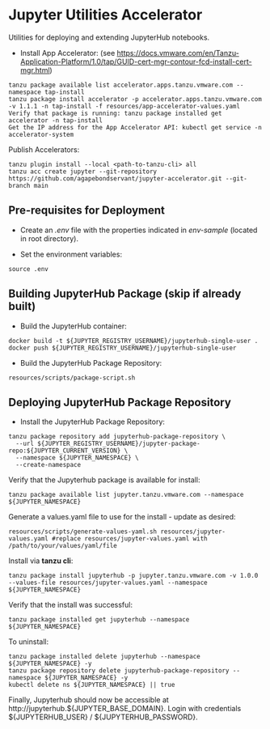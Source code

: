 # Jupyter Utilities Accelerator
Utilities for deploying and extending JupyterHub notebooks.

* Install App Accelerator: (see https://docs.vmware.com/en/Tanzu-Application-Platform/1.0/tap/GUID-cert-mgr-contour-fcd-install-cert-mgr.html)
```
tanzu package available list accelerator.apps.tanzu.vmware.com --namespace tap-install
tanzu package install accelerator -p accelerator.apps.tanzu.vmware.com -v 1.1.1 -n tap-install -f resources/app-accelerator-values.yaml
Verify that package is running: tanzu package installed get accelerator -n tap-install
Get the IP address for the App Accelerator API: kubectl get service -n accelerator-system
```

Publish Accelerators:
```
tanzu plugin install --local <path-to-tanzu-cli> all
tanzu acc create jupyter --git-repository https://github.com/agapebondservant/jupyter-accelerator.git --git-branch main
```

## Pre-requisites for Deployment
* Create an *.env* file with the properties indicated in *env-sample* (located in root directory).

* Set the environment variables:
```
source .env
```

## Building JupyterHub Package (skip if already built)
* Build the JupyterHub container:
```
docker build -t ${JUPYTER_REGISTRY_USERNAME}/jupyterhub-single-user .
docker push ${JUPYTER_REGISTRY_USERNAME}/jupyterhub-single-user
```

* Build the JupyterHub Package Repository:
```
resources/scripts/package-script.sh
```

## Deploying JupyterHub Package Repository
* Install the JupyterHub Package Repository:
```
tanzu package repository add jupyterhub-package-repository \
  --url ${JUPYTER_REGISTRY_USERNAME}/jupyter-package-repo:${JUPYTER_CURRENT_VERSION} \
  --namespace ${JUPYTER_NAMESPACE} \
  --create-namespace
```

Verify that the Jupyterhub package is available for install:
```
tanzu package available list jupyter.tanzu.vmware.com --namespace ${JUPYTER_NAMESPACE}
```

Generate a values.yaml file to use for the install - update as desired:
```
resources/scripts/generate-values-yaml.sh resources/jupyter-values.yaml #replace resources/jupyter-values.yaml with /path/to/your/values/yaml/file
```

Install via **tanzu cli**:
```
tanzu package install jupyterhub -p jupyter.tanzu.vmware.com -v 1.0.0 --values-file resources/jupyter-values.yaml --namespace ${JUPYTER_NAMESPACE}
```

Verify that the install was successful:
```
tanzu package installed get jupyterhub --namespace ${JUPYTER_NAMESPACE}
```

To uninstall:
```
tanzu package installed delete jupyterhub --namespace ${JUPYTER_NAMESPACE} -y
tanzu package repository delete jupyterhub-package-repository --namespace ${JUPYTER_NAMESPACE} -y
kubectl delete ns ${JUPYTER_NAMESPACE} || true
```

Finally, Jupyterhub should now be accessible at http://jupyterhub.${JUPYTER_BASE_DOMAIN}. 
Login with credentials ${JUPYTERHUB_USER} / ${JUPYTERHUB_PASSWORD}.